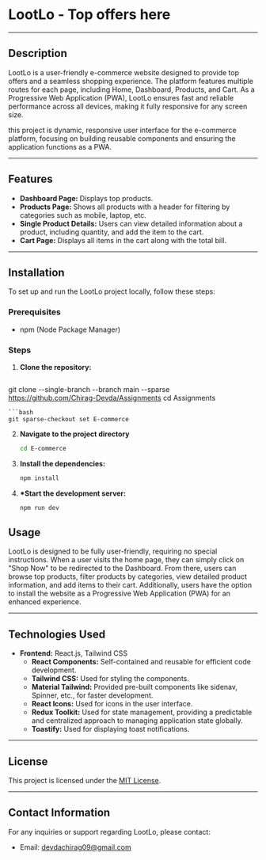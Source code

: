 # LootLo - Top offers here

---

## Description

LootLo is a user-friendly e-commerce website designed to provide top offers and a seamless shopping experience. The platform features multiple routes for each page, including Home, Dashboard, Products, and Cart. As a Progressive Web Application (PWA), LootLo ensures fast and reliable performance across all devices, making it fully responsive for any screen size.

this project is dynamic, responsive user interface for the e-commerce platform, focusing on building reusable components and ensuring the application functions as a PWA.

---

## Features

- **Dashboard Page:** Displays top products.
- **Products Page:** Shows all products with a header for filtering by categories such as mobile, laptop, etc.
- **Single Product Details:** Users can view detailed information about a product, including quantity, and add the item to the cart.
- **Cart Page:** Displays all items in the cart along with the total bill.

---

## Installation

To set up and run the LootLo project locally, follow these steps:

### Prerequisites

- npm (Node Package Manager)

### Steps

1. **Clone the repository:**
   ```bash
  git clone --single-branch --branch main --sparse https://github.com/Chirag-Devda/Assignments 
  cd Assignments
   ```
  ```bash
  git sparse-checkout set E-commerce
```
2. **Navigate to the project directory**
   ```bash
   cd E-commerce
   ```
3. **Install the dependencies:**
   ```bash
   npm install
   ```
4. **\*Start the development server:**
   ```bash
   npm run dev
   ```

## Usage

LootLo is designed to be fully user-friendly, requiring no special instructions. When a user visits the home page, they can simply click on "Shop Now" to be redirected to the Dashboard. From there, users can browse top products, filter products by categories, view detailed product information, and add items to their cart. Additionally, users have the option to install the website as a Progressive Web Application (PWA) for an enhanced experience.

---

## Technologies Used

- **Frontend:** React.js, Tailwind CSS
  - **React Components:** Self-contained and reusable for efficient code development.
  - **Tailwind CSS:** Used for styling the components.
  - **Material Tailwind:** Provided pre-built components like sidenav, Spinner, etc., for faster development.
  - **React Icons:** Used for icons in the user interface.
  - **Redux Toolkit:** Used for state management, providing a predictable and centralized approach to managing application state globally.
  - **Toastify:** Used for displaying toast notifications.

---

## License

This project is licensed under the [MIT License](https://opensource.org/licenses/MIT).

---

## Contact Information

For any inquiries or support regarding LootLo, please contact:

- Email: devdachirag09@gmail.com
